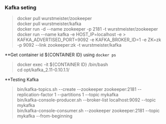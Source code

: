 ### Kafka seting
> docker pull wurstmeister/zookeeper  
> docker pull wurstmeister/kafka   
> docker run -d --name zookeeper -p 2181 -t wurstmeister/zookeeper  
> docker run --name kafka -e HOST_IP=localhost -e > KAFKA_ADVERTISED_PORT=9092 -e KAFKA_BROKER_ID=1 -e ZK=zk -p 9092 --link zookeeper:zk -t wurstmeister/kafka  

**Get container id  ${CONTAINER ID} using `docker ps `
>docker exec -it ${CONTAINER ID} /bin/bash  
>cd opt/kafka_2.11-0.10.1.1/   

**Testing Kafka  

>bin/kafka-topics.sh --create --zookeeper zookeeper:2181 --replication-factor 1 --partitions 1 --topic mykafka   
>bin/kafka-console-producer.sh --broker-list localhost:9092 --topic mykafka   
>bin/kafka-console-consumer.sh --zookeeper zookeeper:2181 --topic mykafka --from-beginning 
